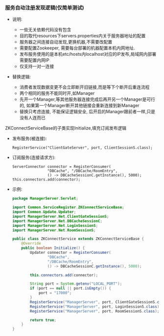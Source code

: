 ### 服务自动注册发现逻辑(仅简单测试)
  
  - 说明:
  
    * 一些无关依赖代码没有包含
    * 目的取代resources下servers.properties内关于服务器地址的配置
    * 服务器之间连接自动发现,更换机器,不需要改配置
    * 需要配置Zookeeper, 需要每台部署的机器配置本机内网地址. 
    * 发布服务使用的是本机etc/hosts内localhost对应的IP发布,局域网内部署需要配置内网IP
    * 仅支持一对一连接
  - 替换逻辑: 
    
    * 消费者发现数据变更不会立即断开旧链接,而是等下个断开后重连流程
    * 两个相同的服务不能同时开,如Manager
    * 先开一个Manager,等其他服务器连接完成后再开另一个Manager是可行的,
    如果第一个Manager断开其他链接会重新连接到新Manager
    * 替换只考虑连接, 不能保证逻辑安全, 后开启的Manager跟前者一样,只是没有人连而已
    
  ZKConnectServiceBase的子类实现Initialize,填充订阅发布逻辑
  - 发布服务(被连接):
    ```
    RegisterService("ClientGateServer", port, ClientSessionS.class);
    ```
  - 订阅服务(连接请求方):
    ```
    ServerConnector connector = RegisterConsumer(
                    "DBCache", "/DBCache/RoomEntry",
                    () -> DBCacheSessionC.getInstance(), 5000);
    this.connectors.add(connector);
    ```
  - 示例:
    ```java
    package ManagerServer.Servlet;
    
    import Common.ServiceRegister.ZKConnectServiceBase;
    import Common.Update.Updater;
    import ManagerServer.Net.ClientGateSessionS;
    import ManagerServer.Net.DBCacheSessionC;
    import ManagerServer.Net.LoginSessionS;
    import ManagerServer.Net.RoomSessionS;
    
    public class ZKConnectService extends ZKConnectServiceBase {
        @Override
        public boolean Initialize() {
            Updater connector = RegisterConsumer(
                    "DBCache",
                    "/DBCache/RoomEntry",
                    () -> DBCacheSessionC.getInstance(), 5000);
    
            this.connectors.add(connector);
    
            String port = System.getenv("LOCAL_PORT");
            if (port == null || port.isEmpty()) {
                port = "17000";
            }
            RegisterService("ManagerServer", port, ClientGateSessionS.class);
            RegisterService("ManagerServer", port, LoginSessionS.class);
            RegisterService("ManagerServer", port, RoomSessionS.class);
    
            return true;
        }
    }
    ```
    



